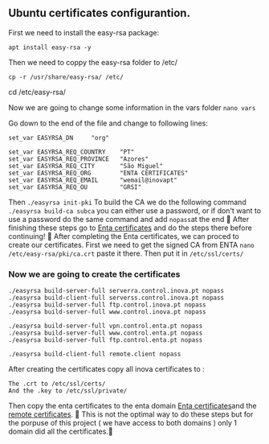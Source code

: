 ## Ubuntu certificates configurantion.

First we need to install the easy-rsa package:
```
apt install easy-rsa -y
```
Then we need to coppy the easy-rsa folder to /etc/
```
cp -r /usr/share/easy-rsa/ /etc/
```
cd /etc/easy-rsa/

Now we are going to change some information in the vars folder ```nano vars```

Go down to the end of the file and change to following lines:
```
set_var EASYRSA_DN     "org"

set_var EASYRSA_REQ_COUNTRY    "PT"
set_var EASYRSA_REQ_PROVINCE   "Azores"
set_var EASYRSA_REQ_CITY       "São Miguel"
set_var EASYRSA_REQ_ORG        "ENTA CERTIFICATES"
set_var EASYRSA_REQ_EMAIL      "wemail@inovapt"
set_var EASYRSA_REQ_OU         "GRSI"
```
Then ```./easyrsa init-pki```
To build the CA we do the following command ```./easyrsa build-ca subca``` you can either use a password, or if don't want to use a password do the same command and add ```nopass```at the end
🛑
After finishing these steps go to [Enta certificates](https://github.com/Rodrigo-Serpa/AWS-Project/blob/main/RedHat/Certificates.md) and do the steps there before continuing!
🛑
After completing the Enta certificates, we can proced to create our certificates.
First we need to get the signed CA from ENTA ```nano /etc/easy-rsa/pki/ca.crt``` paste it there.
Then put it in ```/etc/ssl/certs/ ```
### Now we are going to create the certificates
```
./easyrsa build-server-full serverra.control.inova.pt nopass
./easyrsa build-client-full serverss.control.inova.pt nopass
./easyrsa build-server-full ftp.control.inova.pt nopass
./easyrsa build-server-full www.control.inova.pt nopass

./easyrsa build-server-full vpn.control.enta.pt nopass
./easyrsa build-server-full www.control.enta.pt nopass
./easyrsa build-server-full ftp.control.enta.pt nopass

./easyrsa build-client-full remote.client nopass
```
After creating the certificates copy all inova certificates to :
``` 
The .crt to /etc/ssl/certs/
And the .key to /etc/ssl/private/
```
Then copy the enta certificates to the enta domain [Enta certificates](https://github.com/Rodrigo-Serpa/AWS-Project/blob/main/RedHat/Certificates.md)and the
[remote certificates](https://github.com/Rodrigo-Serpa/AWS-Project/blob/main/Remote/Openvpn.md).
🛑 This is not the optimal way to do these steps but for the porpuse of this project ( we have access to both domains ) only 1 domain did all the certificates.🛑
